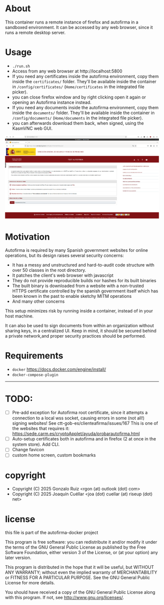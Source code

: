 # About
This container runs a remote instance of firefox and autofirma in a sandboxed environment. It can be accessed by any web browser, since it runs a remote desktop server.

# Usage
+ `./run.sh`
+ Access from any web browser at http://localhost:5800
+ If you need any certificates inside the autofirma environment, copy them inside the `certificates/` folder. They'll be available inside the container in `/config/certificates/` (`Home/certificates` in the integrated file picker).
+ you can close firefox window and by right clicking open it again or opening an Autofirma instance instead.
+ If you need any documents inside the autofirma environment, copy them inside the `documents/` folder. They'll be available inside the container in `/config/documents/` (`Home/documents` in the integrated file picker).
+ you can afterwards download them back, when signed, using the KasmVNC web GUI.

![](doc/image.png)
# Motivation
Autofirma is required by many Spanish government websites for online operations, but its design raises several security concerns:
+ It has a messy and unstructured and hard-to-audit code structure with over 50 classes in the root directory.
+ It patches the client's web browser with javascript
+ They do not provide reproducible builds nor hashes for its built binaries
+ The built binary is downloaded from a website with a non-trusted HTTPS certificate controlled by the spanish government itself which has been known in the past to enable sketchy MITM operations
+ And many other concerns

This setup minimizes risk by running inside a container, instead of in your host machine.

It can also be used to sign documents from within an organization without sharing keys, in a centralized UI. Keep in mind, it should be secured behind a private network,and proper security practices should be performed.

# Requirements
+ `docker` https://docs.docker.com/engine/install/
+ `docker-compose-plugin`

---
# TODO:
+ [ ] Pre-add exception for Autofirma root certificate, since it attempts a connection to a local wss socket, causing errors in some (not all!) signing websites! See ctt-gob-es/clienteafirma/issues/167
This is one of the websites that requires it: https://sede.carm.es/cryptoApplet/ayuda/probarautofirma.html
+ [ ] Auto-setup certificates both in autofirma and in firefox (2 at once in the system store). Add CLI.
+ [ ] Change favicon
+ [ ] custom home screen, custom bookmarks

# copyright
+ Copyright (C) 2025  Gonzalo Ruiz <rgon (at) outlook (dot) com>
+ Copyright (C) 2025  Joaquín Cuéllar <joa (dot) cuellar (at) riseup (dot) net>

# license
this file is part of the autofirma-docker project

This program is free software: you can redistribute it and/or modify
it under the terms of the GNU General Public License as published by
the Free Software Foundation, either version 3 of the License, or
(at your option) any later version.

This program is distributed in the hope that it will be useful,
but WITHOUT ANY WARRANTY; without even the implied warranty of
MERCHANTABILITY or FITNESS FOR A PARTICULAR PURPOSE.  See the
GNU General Public License for more details.

You should have received a copy of the GNU General Public License
along with this program.  If not, see <http://www.gnu.org/licenses/>.